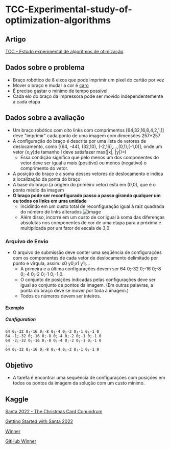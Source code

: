 # TCC-Experimental-study-of-optimization-algorithms

## Artigo
[TCC - Estudo experimental de algoritmos de otimização](https://www.overleaf.com/read/fmjvjtxrfykw)

## Dados sobre o problema

- Braço robótico de 8 eixos que pode imprimir um pixel do cartão por vez
- Mover o braço e mudar a cor é [caro](#peso)
- É preciso gastar o mínimo de tempo possível
- Cada elo do braço da impressora pode ser movido independentemente a cada etapa

## Dados sobre a avaliação

- Um braço robótico com oito links com comprimentos [64,32,16,8,4,2,1,1] deve "imprimir" cada ponto de uma imagem com dimensões 257*257
- A configuração do braço é descrita por uma lista de vetores de deslocamento, como [(64, -44), (32,10), (-2,16),...,(0,1),(-1,0)], onde um vetor (x,y)de tamanho l deve satisfazer max(|x|, |y|)=l
	- Essa condição significa que pelo menos um dos componentes do vetor deve ser igual a mais (positivo) ou menos (negativo) o comprimento do vetor.
- A posição do braço é a soma desses vetores de deslocamento e indica a localização da ponta do braço
- A base do braço (a origem do primeiro vetor) está em (0,0), que é o ponto médio da imagem
- **O braço pode ser reconfigurado passo a passo girando qualquer um ou todos os links em uma unidade** <a name="peso"></a>
	- Incidindo em um custo total de reconfiguração igual à raiz quadrada do número de links alterados
		![image](https://user-images.githubusercontent.com/31144766/227238534-54ee6943-3909-433d-93a5-cabea8911b80.png)
	- Além disso, incorre em um custo de cor igual à soma das diferenças absolutas nos componentes de cor de uma etapa para a próxima e multiplicada por um fator de escala de 3,0

### Arquivo de Envio

- O arquivo de submissão deve conter uma seqüência de configurações com os componentes de cada vetor de deslocamento delimitado por ponto e vírgula, assim: x0 y0;x1 y1;...
	- A primeira e a última configurações devem ser 64 0;-32 0;-16 0;-8 0;-4 0;-2 0;-1 0;-1 0.
	- O conjunto de posições indicadas pelas configurações deve ser igual ao conjunto de pontos da imagem. (Em outras palavras, a ponta do braço deve se mover por toda a imagem.)
	- Todos os números devem ser inteiros.

#### Exemplo

##### Configuration
```
64 0;-32 0;-16 0;-8 0;-4 0;-2 0;-1 0;-1 0
64 -1;-32 0;-16 0;-8 0;-4 0;-2 0;-1 0;-1 0
64 -2;-32 0;-16 0;-8 0;-4 0;-2 0;-1 0;-1 0
...
64 0;-32 0;-16 0;-8 0;-4 0;-2 0;-1 0;-1 0
```

## Objetivo

- A tarefa é encontrar uma sequência de configurações com posições em todos os pontos da imagem da solução com um custo mínimo.

## Kaggle

[Santa 2022 - The Christmas Card Conundrum](https://www.kaggle.com/competitions/santa-2022/overview)

[Getting Started with Santa 2022](https://www.kaggle.com/code/ryanholbrook/getting-started-with-santa-2022/notebook)

[Winner](https://www.kaggle.com/competitions/santa-2022/discussion/379167)

[GitHub Winner](https://github.com/chettub/santa2022)
